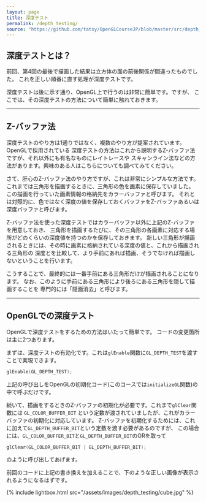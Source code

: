 ```yaml
---
layout: page
title: 深度テスト
permalink: /depth_testing/
source: "https://github.com/tatsy/OpenGLCourseJP/blob/master/src/depth_testing/main.cpp"
---
```


## 深度テストとは？

前回、第4回の最後で描画した結果は立方体の面の前後関係が間違ったものでした。
これを正しい順番に直す処理が深度テストです。

深度テストは後に示す通り、OpenGL上で行うのは非常に簡単です。ですが、
ここでは、その深度テストの方法について簡単に触れておきます。

---

## Z-バッファ法

深度テストのやり方は1通りではなく、複数のやり方が提案されています。OpenGLで採用されている
深度テストの方法はこれから説明するZ-バッファ法ですが、それ以外にも有名なものにレイトレースや
スキャンライン法などの方法があります。興味のある人はこちらについても調べてみてください。

さて、肝心のZ-バッファ法のやり方ですが、これは非常にシンプルな方法です。
これまでは三角形を描画するときに、三角形の色を画素に保存していました。
この描画を行っていた画素情報の格納先をカラーバッファと呼びます。
それとは対照的に、色ではなく深度の値を保存しておくバッファをZ-バッファあるいは深度バッファと呼びます。

Z-バッファ法を使った深度テストではカラーバッファ以外に上記のZ-バッファを用意しておき、
三角形を描画するたびに、その三角形の各画素に対応する場所がどのくらいの深度値を持つのかを保存しておきます。
新しい三角形が描画されるときには、その時に画素に格納されている深度の値と、これから描画される三角形の
深度とを比較して、より手前にあれば描画、そうでなければ描画しないということを行います。

こうすることで、最終的には一番手前にある三角形だけが描画されることになります。
なお、このように手前にある三角形により後ろにある三角形を隠して描画することを
専門的には「隠面消去」と呼びます。

---

## OpenGLでの深度テスト

OpenGLで深度テストをするための方法はいたって簡単です。
コードの変更箇所は主に2つあります。

まずは、深度テストの有効化です。これは`glEnable`関数に`GL_DEPTH_TEST`を渡すことで実現できます。

```c++
glEnable(GL_DEPTH_TEST);
```

上記の呼び出しをOpenGLの初期化コード(このコースでは`initializeGL`関数)の中で呼ぶだけです。

続いて、描画をするときのZ-バッファの初期化が必要です。これまで`glClear`関数には
``GL_COLOR_BUFFER_BIT`` という定数が渡されていましたが、これがカラーバッファの初期化に対応しています。
Z-バッファを初期化するためには、これに加えて`GL_DEPTH_BUFFER_BIT`という定数を渡す必要があるのですが、
この場合には、`GL_COLOR_BUFFER_BIT`と`GL_DEPTH_BUFFER_BIT`のORを取って

```c++
glClear(GL_COLOR_BUFFER_BIT | GL_DEPTH_BUFFER_BIT);
```

のように呼び出してあげます。

前回のコードに上記の書き換えを加えることで、下のような正しい画像が表示されるようになるはずです。

{% include lightbox.html src="/assets/images/depth_testing/cube.jpg" %}
